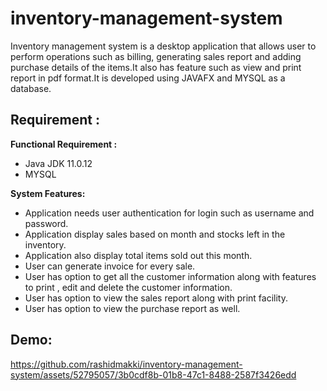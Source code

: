 # inventory-management-system
Inventory management system is a desktop application that allows user to perform operations such as billing, generating sales report and adding purchase details of the items.It also has feature such as view and print report in pdf format.It is developed using JAVAFX and MYSQL as a database.

## Requirement :

**Functional Requirement :**
- Java JDK 11.0.12
- MYSQL

**System Features:**
-  Application needs user authentication for login such as username and password.
-  Application display sales based on month and stocks left in the inventory.
-  Application also display total items sold out this month.
-  User can generate invoice for every sale.
-  User has option to get all the customer information along with features to print , edit and delete the customer information.
-  User has option to view the sales report along with print facility.
-  User has option to view the purchase report as well.

## Demo:

https://github.com/rashidmakki/inventory-management-system/assets/52795057/3b0cdf8b-01b8-47c1-8488-2587f3426edd

